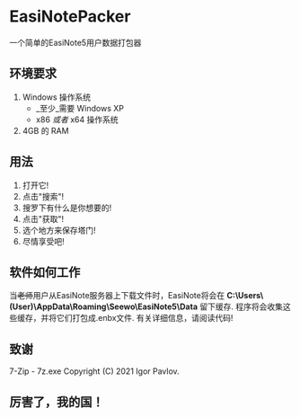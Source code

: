 # EasiNotePacker
一个简单的EasiNote5用户数据打包器

## 环境要求
1. Windows 操作系统
    + _至少_需要 Windows XP
    + x86 _或者_ x64 操作系统
2. 4GB 的 RAM

## 用法
1. 打开它!
2. 点击"搜索"!
3. 搜罗下有什么是你想要的!
4. 点击"获取"!
5. 选个地方来保存塔门!
6. 尽情享受吧!

## 软件如何工作
当~~老师~~用户从EasiNote服务器上下载文件时，EasiNote将会在 __C:\Users\\(User)\AppData\Roaming\Seewo\EasiNote5\Data__ 留下缓存. 程序将会收集这些缓存，并将它们打包成.enbx文件.
有关详细信息，请阅读代码!

## 致谢
7-Zip - 7z.exe Copyright (C) 2021 Igor Pavlov.

## 厉害了，我的国！